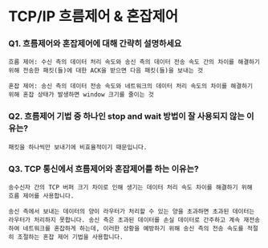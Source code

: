 # TCP/IP 흐름제어 & 혼잡제어
### Q1. 흐름제어와 혼잡제어에 대해 간략히 설명하세요
```
흐름 제어: 수신 측의 데이터 처리 속도와 송신 측의 데이터 전송 속도 간의 차이를 해결하기 위해 전송한 패킷(들)에 대한 ACK을 받으면 다음 패킷(들)을 보내는 것 

혼잡 제어: 송신 측의 데이터 전송 속도와 네트워크의 데이터 처리 속도의 차이를 해결하기 위해 혼잡 상태가 발생하면 window 크기를 줄이는 것 
```
### Q2. 흐름제어 기법 중 하나인 stop and wait 방법이 잘 사용되지 않는 이유는?
```
패킷을 하나씩만 보내기에 비효율적이기 때문입니다. 
```
### Q3. TCP 통신에서 흐름제어와 혼잡제어를 하는 이유는?
```
송수신자 간의 TCP 버퍼 크기 차이로 인해 생기는 데이터 처리 속도 차이를 해결하기 위해 흐름 제어를 사용합니다.

송신 측에서 보내는 데이터의 양이 라우터가 처리할 수 있는 양을 초과하면 초과된 데이터는 라우터가 처리하지 못합니다. 송신 측은 초과된 데이터를 손실 데이터로 간주하고 계속 재전송하여 네트워크를 혼잡하게 하는데, 이러한 상황을 예방하기 위해 송신 측의 전송 속도를 적절히 조절하는 혼잡 제어 기법을 사용합니다. 
```